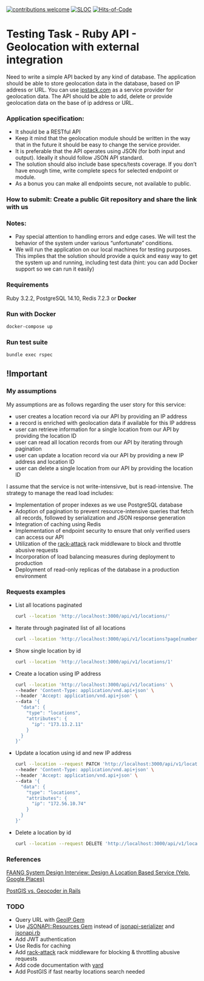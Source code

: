 [![contributions welcome](https://img.shields.io/badge/contributions-welcome-brightgreen.svg?style=flat)](https://github.com/artkirienko/geolocation-api-takehome-assignment/issues)
[![SLOC](https://sloc.xyz/github/artkirienko/geolocation-api-takehome-assignment)](https://en.wikipedia.org/wiki/Source_lines_of_code)
[![Hits-of-Code](https://hitsofcode.com/github/artkirienko/geolocation-api-takehome-assignment?branch=main)](https://hitsofcode.com/github/artkirienko/geolocation-api-takehome-assignment/view?branch=main)

# Testing Task - Ruby API - Geolocation with external integration

Need to write a simple API backed by any kind of database. The application should be able to store geolocation data in the database, based on IP address or URL. You can use [ipstack.com](https://ipstack.com/) as a service provider for geolocation data. The API should be able to add, delete or provide geolocation data on the base of ip address or URL.

### Application specification:

- It should be a RESTful API
- Keep it mind that the geolocation module should be written in the way that in the future it should be easy to change the service provider.
- It is preferable that the API operates using JSON (for both input and output). Ideally it should follow JSON API standard.
- The solution should also include base specs/tests coverage. If you don’t have enough time, write complete specs for selected endpoint or module.
- As a bonus you can make all endpoints secure, not available to public.

### How to submit: Create a public Git repository and share the link with us

### Notes:

- Pay special attention to handling errors and edge cases. We will test the behavior of the system under various “unfortunate” conditions.
- We will run the application on our local machines for testing purposes. This implies that the solution should provide a quick and easy way to get the system up and running, including test data (hint: you can add Docker support so we can run it easily)

### Requirements

Ruby 3.2.2, PostgreSQL 14.10, Redis 7.2.3 or **Docker**

### Run with Docker

```bash
docker-compose up
```

### Run test suite

```bash
bundle exec rspec
```

## !Important

### My assumptions

My assumptions are as follows regarding the user story for this service:

- user creates a location record via our API by providing an IP address
- a record is enriched with geolocation data if available for this IP address
- user can retrieve information for a single location from our API by providing the location ID
- user can read all location records from our API by iterating through pagination
- user can update a location record via our API by providing a new IP address and location ID
- user can delete a single location from our API by providing the location ID

I assume that the service is not write-intensivve, but is read-intensive. The strategy to manage the read load includes:

- Implementation of proper indexes as we use PostgreSQL database
- Adoption of pagination to prevent resource-intensive queries that fetch all records, followed by serialization and JSON response generation
- Integration of caching using Redis
- Implementation of endpoint security to ensure that only verified users can access our API
- Utilization of the [rack-attack](https://github.com/rack/rack-attack) rack middleware to block and throttle abusive requests
- Incorporation of load balancing measures during deployment to production
- Deployment of read-only replicas of the database in a production environment

### Requests examples

- List all locations paginated
  ```bash
  curl --location 'http://localhost:3000/api/v1/locations/'
  ```
- Iterate through paginated list of all locations
  ```bash
  curl --location 'http://localhost:3000/api/v1/locations?page[number]=2'
  ```
- Show single location by id
  ```bash
  curl --location 'http://localhost:3000/api/v1/locations/1'
  ```
- Create a location using IP address
  ```bash
  curl --location 'http://localhost:3000/api/v1/locations' \
  --header 'Content-Type: application/vnd.api+json' \
  --header 'Accept: application/vnd.api+json' \
  --data '{
    "data": {
      "type": "locations",
      "attributes": {
        "ip": "173.13.2.11"
      }
    }
  }'
  ```
- Update a location using id and new IP address
  ```bash
  curl --location --request PATCH 'http://localhost:3000/api/v1/locations/5' \
  --header 'Content-Type: application/vnd.api+json' \
  --header 'Accept: application/vnd.api+json' \
  --data '{
    "data": {
      "type": "locations",
      "attributes": {
        "ip": "172.56.10.74"
      }
    }
  }'
  ```
- Delete a location by id
  ```bash
  curl --location --request DELETE 'http://localhost:3000/api/v1/locations/7'
  ```

### References

[FAANG System Design Interview: Design A Location Based Service (Yelp, Google Places)](https://www.youtube.com/watch?v=M4lR_Va97cQ)

[PostGIS vs. Geocoder in Rails](https://pganalyze.com/blog/postgis-rails-geocoder)

### TODO

- Query URL with [GeoIP Gem](https://github.com/cjheath/geoip)
- Use [JSONAPI::Resources Gem](https://jsonapi-resources.com/) instead of [jsonapi-serializer](https://github.com/jsonapi-serializer/jsonapi-serializer) and [jsonapi.rb](https://github.com/stas/jsonapi.rb)
- Add JWT authentication
- Use Redis for caching
- Add [rack-attack](https://github.com/rack/rack-attack) rack middleware for blocking & throttling abusive requests
- Add code documentation with [yard](https://github.com/lsegal/yard)
- Add PostGIS if fast nearby locations search needed
